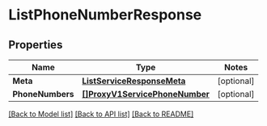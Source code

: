 # ListPhoneNumberResponse

## Properties
Name | Type | Notes
------------ | ------------- | -------------
**Meta** | [**ListServiceResponseMeta**](ListServiceResponse_meta.md) | [optional] 
**PhoneNumbers** | [**[]ProxyV1ServicePhoneNumber**](proxy.v1.service.phone_number.md) | [optional] 

[[Back to Model list]](../README.md#documentation-for-models) [[Back to API list]](../README.md#documentation-for-api-endpoints) [[Back to README]](../README.md)



